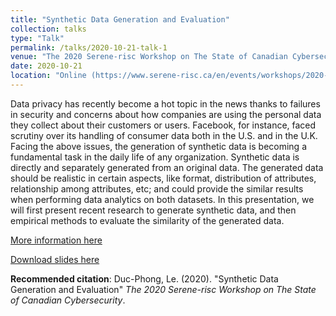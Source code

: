 ```yaml
---
title: "Synthetic Data Generation and Evaluation"
collection: talks
type: "Talk"
permalink: /talks/2020-10-21-talk-1
venue: "The 2020 Serene-risc Workshop on The State of Canadian Cybersecurity"
date: 2020-10-21
location: "Online (https://www.serene-risc.ca/en/events/workshops/2020-serene-risc-workshop)"
---
```


Data privacy has recently become a hot topic in the news thanks to failures in security and concerns about how companies are using the personal data they collect about their customers or users. Facebook, for instance, faced scrutiny over its handling of consumer data both in the U.S. and in the U.K.
Facing the above issues, the generation of synthetic data is becoming a fundamental task in the daily life of any organization. Synthetic data is directly and separately generated from an original data. The generated data should be realistic in certain aspects, like format, distribution of attributes, relationship among attributes, etc; and could provide the similar results when performing data analytics on both datasets. In this presentation, we will first present recent research to generate synthetic data, and then empirical methods to evaluate the similarity of the generated data.

[More information here](https://konnect.serene-risc.ca/2021/05/27/synthetic-data-generation-and-evaluation/)

[Download slides here](http://dple.github.io/files/SERENE-RISC-Workshop.pdf)

**Recommended citation**: Duc-Phong, Le. (2020). "Synthetic Data Generation and Evaluation" <i>The 2020 Serene-risc Workshop on The State of Canadian Cybersecurity</i>. 

